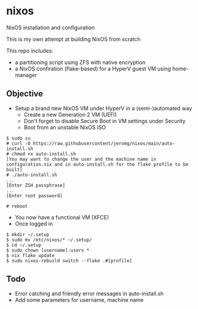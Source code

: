 # nixos
NixOS installation and configuration

This is my own attempt at building NixOS from scratch

This repo includes:
  - a partitioning script using ZFS with native encryption
  - a NixOS confiration (flake-based) for a HyperV guest VM using home-manager

## Objective
- Setup a brand new NixOS VM under HyperV in a (semi-)automated way
  - Create a new Generation 2 VM (UEFI)
  - Don't forget to disable Secure Boot in VM settings under Security
  - Boot from an unstable NixOS ISO
```
$ sudo su
# curl -O https://raw.githubusercontent/jeromg/nixos/main/auto-install.sh
# chmod +x auto-install.sh
[You may want to change the user and the machine name in configuration.nix and in auto-install.sh for the flake profile to be built]
# ./auto-install.sh
...
[Enter ZSH passphrase]
...
[Enter root password]

# reboot
```
- You now have a functional VM (XFCE)
- Once logged in
```
$ mkdir ~/.setup
$ sudo mv /etc/nixos/* ~/.setup/
$ cd ~/.setup
$ sudo chown [username]:users *
$ nix flake update
$ sudo nixos-rebuild switch --flake .#[profile]

```

## Todo
- Error catching and friendly error messages in auto-install.sh
- Add some parameters for username, machine name

